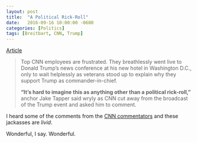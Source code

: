 ```yaml
---
layout: post
title:  "A Political Rick-Roll"
date:   2016-09-16 10:00:00 -0600
categories: [Politics]
tags: [Breitbart, CNN, Trump]
---
```


[Article](http://www.breitbart.com/2016-presidential-race/2016/09/16/got-played-cnn-reacts-trump-birther-troll/)

> Top CNN employees are frustrated. They breathlessly went live to Donald Trump’s news conference at his new hotel in Washington D.C., only to wait helplessly as veterans stood up to explain why they support Trump as commander-in-chief.
> 
> **“It’s hard to imagine this as anything other than a political rick-roll,”** anchor Jake Tapper said wryly as CNN cut away from the broadcast of the Trump event and asked him to comment.

I heard some of the comments from the [CNN commentators](https://twitter.com/charliespiering/status/776826036126224385/video/1) and these jackasses are *livid*.

Wonderful, I say. Wonderful.
